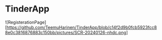 # TinderApp
![RegisterationPage][https://github.com/TeemuHarinen/TinderApp/blob/c14f2d9b0fcb5923fcc88e0c3816876883c150bb/pictures/SCR-20240126-nhdc.png]
